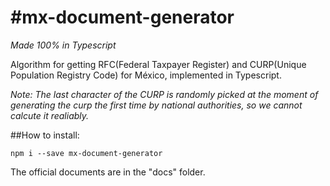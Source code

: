#mx-document-generator
===============
*Made 100% in Typescript*

Algorithm for getting RFC(Federal Taxpayer Register) and CURP(Unique Population Registry Code) for México, implemented in Typescript.

*Note: The last character of the CURP is randomly picked at the moment of generating the curp the first time by national authorities, so we cannot calcute it realiably.*


##How to install:

```npm i --save mx-document-generator```

The official documents are in the "docs" folder.
